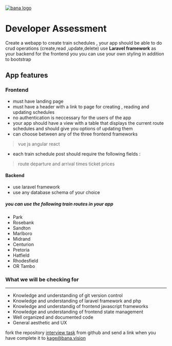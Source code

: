  [![bana logo](http://bana.vision/assets/img/bana1.png "bana logo")](http://bana.vision/assets/img/bana1.png "bana logo")

# Developer Assessment

Create a webapp to create train schedules , your app should be able to do crud operations (create,read ,update,delete) use  **Laravel framework** as your backend for the frontend you
you can use your own styling in addition to bootstrap

## App features

### Frontend

- must have landing page
- must have a header with a link to page for creating , reading and updating schedules
- no authentication is neccessary for the users of the app
- your app should have a view with a table that displays the current route schedules and should give you options of updating them
- can choose between any of the three frontend frameworks

> vue js
> angular
> react

- each train schedule post should require the following fields :

> route
> departure and arrival times
ticket prices

#### Backend

- use laravel framework
- use any database schema of your choice

##### you can use the following train routes in your app

- Park
- Rosebank
- Sandton
- Marlboro
- Midrand
- Centurion
- Pretoria
- Hatfield
- Rhodesfield
- OR Tambo

### What we will be checking for

------------

- Knowledge and understanding of git version control
- Knowledge and understanding of laravel framework and php
- Knowledge and understandig of frontend javascript frameworks
- Knowledge and understanding of frontend state management
- Well organized and documented code
- General aesthetic and UX

fork the repository [interview task](https://github.com/kagebond/bana-interview-tasks.git "interview task") from github and send a link when you have complete it to kage@bana.vision
